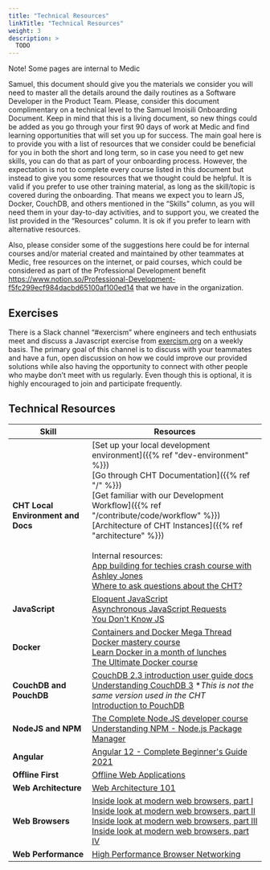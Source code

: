 ```yaml
---
title: "Technical Resources"
linkTitle: "Technical Resources"
weight: 3
description: >
  TODO
---
```


Note! Some pages are internal to Medic

Samuel, this document should give you the materials we consider you will need to master all the details around the daily routines as a Software Developer in the Product Team. Please, consider this document complimentary on a technical level to the Samuel Imoisili Onboarding Document. 
Keep in mind that this is a living document, so new things could be added as you go through your first 90 days of work at Medic and find learning opportunities that will set you up for success. The main goal here is to provide you with a list of resources that we consider could be beneficial for you in both the short and long term, so in case you need to get new skills, you can do that as part of your onboarding process. However, the expectation is not to complete every course listed in this document but instead to give you some resources that we thought could be helpful.  It is valid if you prefer to use other training material, as long as the skill/topic is covered during the onboarding. That means we expect you to learn JS, Docker, CouchDB, and others mentioned in the “Skills” column, as you will need them in your day-to-day activities, and to support you, we created the list provided in the “Resources” column.  It is ok if you prefer to learn with alternative resources. 

Also, please consider some of the suggestions here could be for internal courses and/or material created and maintained by other teammates at Medic, free resources on the internet, or paid courses, which could be considered as part of the Professional Development benefit https://www.notion.so/Professional-Development-f5fc299ecf984dacbd65100af100ed14 that we have in the organization.

## Exercises
There is a Slack channel “#exercism” where engineers and tech enthusiats meet and discuss a Javascript exercise from [exercism.org](https://exercism.org/) on a weekly basis. The primary goal of this channel is to discuss with your teammates and have a fun, open discussion on how we could improve our provided solutions while also having the opportunity to connect with other people who maybe don’t meet with us regularly. Even though this is optional, it is highly encouraged to join and participate frequently.

## Technical Resources

| Skill | Resources |
| ----------------| ----------- |
| **CHT Local Environment and Docs** | [Set up your local development environment]({{% ref "dev-environment" %}}) <br> [Go through CHT Documentation]({{% ref "/" %}}) <br> [Get familiar with our Development Workflow]({{% ref "/contribute/code/workflow" %}}) <br>[Architecture of CHT Instances]({{% ref "architecture" %}}) <br> <br> Internal resources: <br> [App building for techies crash course with Ashley Jones](https://drive.google.com/drive/folders/1PTe8RH59TPBNYKoKzlZ_ZwMlQedKRGlx) <br>  [Where to ask questions about the CHT?](https://www.notion.so/medicmobile/CHT-Forum-Internal-Guide-c2d1988a116244b6b17b3aea284ff8ee) |
| **JavaScript** | [Eloquent JavaScript](https://eloquentjavascript.net/) <br> [Asynchronous JavaScript Requests](https://www.udacity.com/course/asynchronous-javascript-requests--ud109) <br> [You Don't Know JS](https://github.com/getify/You-Dont-Know-JS) |
| **Docker** | [Containers and Docker Mega Thread](https://twitter.com/iximiuz/status/1423984739514454033?s=21) <br> [Docker mastery course](https://www.udemy.com/course/docker-mastery/) <br> [Learn Docker in a month of lunches](https://diamol.net/) <br> [The Ultimate Docker course](https://codewithmosh.com/p/the-ultimate-docker-course) |
| **CouchDB and PouchDB** | [CouchDB 2.3 introduction user guide docs](https://docs.couchdb.org/en/stable/intro/index.html) <br> [Understanding CouchDB 3](https://www.udemy.com/course/understanding-couchdb/) *_This is not the same version used in the CHT_ <br> [Introduction to PouchDB](https://pouchdb.com/guides/) |
| **NodeJS and NPM** | [The Complete Node.JS developer course](https://www.udemy.com/course/the-complete-nodejs-developer-course-2/) <br> [Understanding NPM - Node.js Package Manager](https://www.udemy.com/course/understanding-npm/)|
| **Angular** | [Angular 12 - Complete Beginner's Guide 2021](https://www.udemy.com/course/learning-angular/)|
| **Offline First** | [Offline Web Applications](https://www.youtube.com/playlist?list=PLAwxTw4SYaPmTSxtOWyJVKTUaNBGze2ed) |
| **Web Architecture** | [Web Architecture 101](https://medium.com/storyblocks-engineering/web-architecture-101-a3224e126947) |
| **Web Browsers** | [Inside look at modern web browsers, part I](https://developer.chrome.com/blog/inside-browser-part1/) <br> [Inside look at modern web browsers, part II](https://developer.chrome.com/blog/inside-browser-part2/) <br> [Inside look at modern web browsers, part III](https://developer.chrome.com/blog/inside-browser-part3/) <br> [Inside look at modern web browsers, part IV](https://developer.chrome.com/blog/inside-browser-part4/)|
| **Web Performance** | [High Performance Browser Networking](https://hpbn.co/)|




